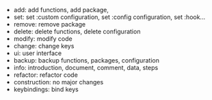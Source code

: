 - add: add functions, add package,
- set: set :custom configuration, set :config configuration, set :hook...
- remove: remove package
- delete: delete functions, delete configuration
- modify: modify code
- change: change keys
- ui: user interface
- backup: backup functions, packages, configuration
- info: introduction, document, comment, data, steps
- refactor: refactor code
- construction: no major changes
- keybindings: bind keys
